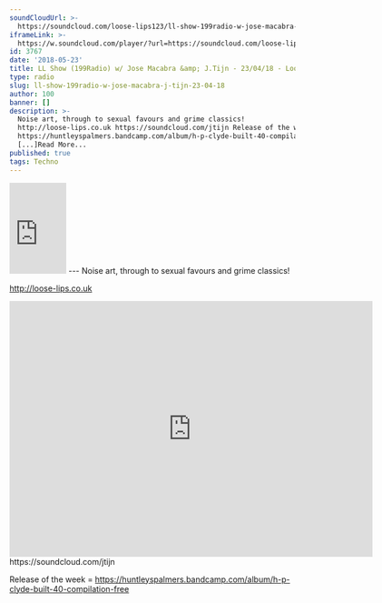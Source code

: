 ```yaml
---
soundCloudUrl: >-
  https://soundcloud.com/loose-lips123/ll-show-199radio-w-jose-macabra-jtijn-230418
iframeLink: >-
  https://w.soundcloud.com/player/?url=https://soundcloud.com/loose-lips123/ll-show-199radio-w-jose-macabra-jtijn-230418&color=00aabb&auto_play=false&hide_related=false&show_comments=true&show_user=true&show_reposts=false
id: 3767
date: '2018-05-23'
title: LL Show (199Radio) w/ Jose Macabra &amp; J.Tijn - 23/04/18 - Loose Lips
type: radio
slug: ll-show-199radio-w-jose-macabra-j-tijn-23-04-18
author: 100
banner: []
description: >-
  Noise art, through to sexual favours and grime classics!
  http://loose-lips.co.uk https://soundcloud.com/jtijn Release of the week =
  https://huntleyspalmers.bandcamp.com/album/h-p-clyde-built-40-compilation-free
  [...]Read More...
published: true
tags: Techno
---
```

<iframe id="sc-widget" title="title" width="100" height="160" scrolling="no" frameborder="yes" allow="autoplay" src="https://w.soundcloud.com/player/?url=https://soundcloud.com/loose-lips123/ll-show-199radio-w-jose-macabra-jtijn-230418&amp;color=00aabb&amp;auto_play=false&amp;hide_related=false&amp;show_comments=true&amp;show_user=true&amp;show_reposts=false"></iframe>
---
Noise art, through to sexual favours and grime classics!

http://loose-lips.co.uk

<iframe loading="lazy" title="Jose Macabra Sound Design/Sound Art" width="640" height="450" scrolling="no" frameborder="no" src="https://w.soundcloud.com/player/?visual=true&amp;url=https%3A%2F%2Fapi.soundcloud.com%2Fusers%2F242365&amp;show_artwork=true&amp;maxwidth=640&amp;maxheight=960&amp;dnt=1"></iframe>  
https://soundcloud.com/jtijn

Release of the week = https://huntleyspalmers.bandcamp.com/album/h-p-clyde-built-40-compilation-free